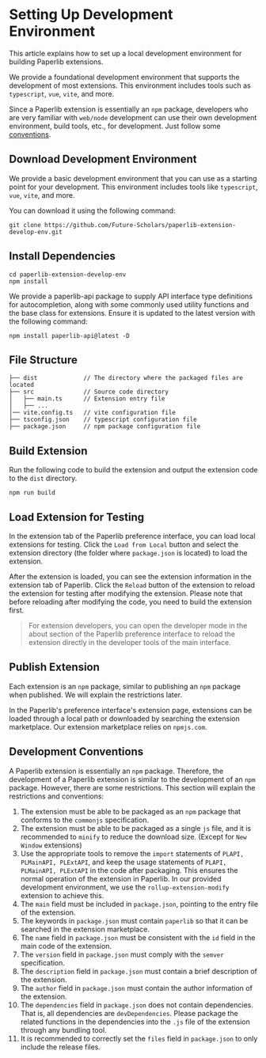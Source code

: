# Setting Up Development Environment

This article explains how to set up a local development environment for building Paperlib extensions.

We provide a foundational development environment that supports the development of most extensions. This environment includes tools such as `typescript`, `vue`, `vite`, and more.

Since a Paperlib extension is essentially an `npm` package, developers who are very familiar with `web/node` development can use their own development environment, build tools, etc., for development. Just follow some [conventions](#development-conventions).

## Download Development Environment

We provide a basic development environment that you can use as a starting point for your development. This environment includes tools like `typescript`, `vue`, `vite`, and more.

You can download it using the following command:

```shell
git clone https://github.com/Future-Scholars/paperlib-extension-develop-env.git
```

## Install Dependencies

```shell
cd paperlib-extension-develop-env
npm install
```

We provide a paperlib-api package to supply API interface type definitions for autocompletion, along with some commonly used utility functions and the base class for extensions. Ensure it is updated to the latest version with the following command:

```shell
npm install paperlib-api@latest -D
```

## File Structure

```
├── dist             // The directory where the packaged files are located
├── src              // Source code directory
│   ├── main.ts      // Extension entry file
│   ├── ...
│── vite.config.ts   // vite configuration file
├── tsconfig.json    // typescript configuration file
├── package.json     // npm package configuration file

```

## Build Extension

Run the following code to build the extension and output the extension code to the `dist` directory.

```shell
npm run build
```

## Load Extension for Testing

In the extension tab of the Paperlib preference interface, you can load local extensions for testing. Click the `Load from Local` button and select the extension directory (the folder where `package.json` is located) to load the extension.

After the extension is loaded, you can see the extension information in the extension tab of Paperlib. Click the `Reload` button of the extension to reload the extension for testing after modifying the extension. Please note that before reloading after modifying the code, you need to build the extension first.

> For extension developers, you can open the developer mode in the about section of the Paperlib preference interface to reload the extension directly in the developer tools of the main interface.

## Publish Extension

Each extension is an `npm` package, similar to publishing an `npm` package when published. We will explain the restrictions later.

In the Paperlib's preference interface's extension page, extensions can be loaded through a local path or downloaded by searching the extension marketplace. Our extension marketplace relies on `npmjs.com`.

## Development Conventions

A Paperlib extension is essentially an `npm` package. Therefore, the development of a Paperlib extension is similar to the development of an `npm` package. However, there are some restrictions. This section will explain the restrictions and conventions:

1. The extension must be able to be packaged as an `npm` package that conforms to the `commonjs` specification.
2. The extension must be able to be packaged as a single `js` file, and it is recommended to `minify` to reduce the download size. (Except for `New Window` extensions)
3. Use the appropriate tools to remove the `import` statements of `PLAPI, PLMainAPI, PLExtAPI`, and keep the usage statements of `PLAPI, PLMainAPI, PLExtAPI` in the code after packaging. This ensures the normal operation of the extension in Paperlib. In our provided development environment, we use the `rollup-extension-modify` extension to achieve this.
4. The `main` field must be included in `package.json`, pointing to the entry file of the extension.
5. The keywords in `package.json` must contain `paperlib` so that it can be searched in the extension marketplace.
6. The `name` field in `package.json` must be consistent with the `id` field in the main code of the extension.
7. The `version` field in `package.json` must comply with the `semver` specification.
8. The `description` field in `package.json` must contain a brief description of the extension.
9. The `author` field in `package.json` must contain the author information of the extension.
10. The `dependencies` field in `package.json` does not contain dependencies. That is, all dependencies are `devDependencies`. Please package the related functions in the dependencies into the `.js` file of the extension through any bundling tool.
11. It is recommended to correctly set the `files` field in `package.json` to only include the release files.

